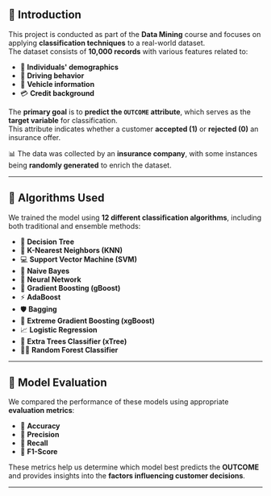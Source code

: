 ## 📘 Introduction 

This project is conducted as part of the **Data Mining** course and focuses on applying **classification techniques** to a real-world dataset.  
The dataset consists of **10,000 records** with various features related to:

- 👤 **Individuals' demographics**
- 🚗 **Driving behavior**
- 🚙 **Vehicle information**
- 💳 **Credit background**

The **primary goal** is to **predict the `OUTCOME` attribute**, which serves as the **target variable** for classification.  
This attribute indicates whether a customer **accepted (1)** or **rejected (0)** an insurance offer.

📊 The data was collected by an **insurance company**, with some instances being **randomly generated** to enrich the dataset.

---

## 🤖 Algorithms Used

We trained the model using **12 different classification algorithms**, including both traditional and ensemble methods:

- 🌳 **Decision Tree**
- 🤝 **K-Nearest Neighbors (KNN)**
- 💻 **Support Vector Machine (SVM)**
- 🧠 **Naive Bayes**
- 🧬 **Neural Network**
- 🚀 **Gradient Boosting (gBoost)**
- ⚡ **AdaBoost**
- 🛡️ **Bagging**
- 🧨 **Extreme Gradient Boosting (xgBoost)**
- 📈 **Logistic Regression**
- 🌲 **Extra Trees Classifier (xTree)**
- 🌳🌳 **Random Forest Classifier**

---

## 📏 Model Evaluation

We compared the performance of these models using appropriate **evaluation metrics**:

- 🎯 **Accuracy**
- 🎯 **Precision**
- 🎯 **Recall**
- 🎯 **F1-Score**

These metrics help us determine which model best predicts the **OUTCOME** and provides insights into the **factors influencing customer decisions**.

---
